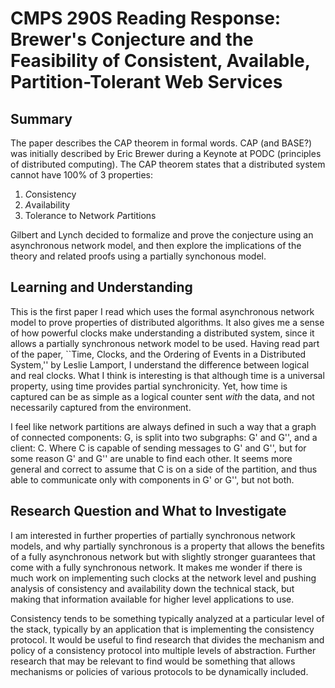 # CMPS 290S Reading Response: Brewer's Conjecture and the Feasibility of Consistent, Available, Partition-Tolerant Web Services

## Summary
The paper describes the CAP theorem in formal words. CAP (and BASE?) was
initially described by Eric Brewer during a Keynote at PODC (principles of
distributed computing). The CAP theorem states that a distributed system
cannot have 100% of 3 properties:

1. *C*onsistency
2. *A*vailability
3. Tolerance to Network *P*artitions

Gilbert and Lynch decided to formalize and prove the conjecture using an
asynchronous network model, and then explore the implications of the theory and
related proofs using a partially synchonous model.

## Learning and Understanding
This is the first paper I read which uses the formal asynchronous network model
to prove properties of distributed algorithms. It also gives me a sense of how
powerful clocks make understanding a distributed system, since it allows a
partially synchronous network model to be used. Having read part of the paper,
``Time, Clocks, and the Ordering of Events in a Distributed System,'' by Leslie
Lamport, I understand the difference between logical and real clocks. What I
think is interesting is that although time is a universal property, using time
provides partial synchronicity. Yet, how time is captured can be as simple as a
logical counter sent *with* the data, and not necessarily captured from the
environment.

I feel like network partitions are always defined in such a way that a graph of
connected components: G, is split into two subgraphs: G' and G'', and a
client: C. Where C is capable of sending messages to G' and G'', but for some
reason G' and G'' are unable to find each other. It seems more general and
correct to assume that C is on a side of the partition, and thus able to
communicate only with components in G' or G'', but not both.

## Research Question and What to Investigate
I am interested in further properties of partially synchronous network models,
and why partially synchronous is a property that allows the benefits of a fully
asynchronous network but with slightly stronger guarantees that come with a
fully synchronous network. It makes me wonder if there is much work on
implementing such clocks at the network level and pushing analysis of
consistency and availability down the technical stack, but making that
information available for higher level applications to use.

Consistency tends to be something typically analyzed at a particular level of
the stack, typically by an application that is implementing the consistency
protocol. It would be useful to find research that divides the mechanism and
policy of a consistency protocol into multiple levels of abstraction. Further
research that may be relevant to find would be something that allows mechanisms
or policies of various protocols to be dynamically included.
